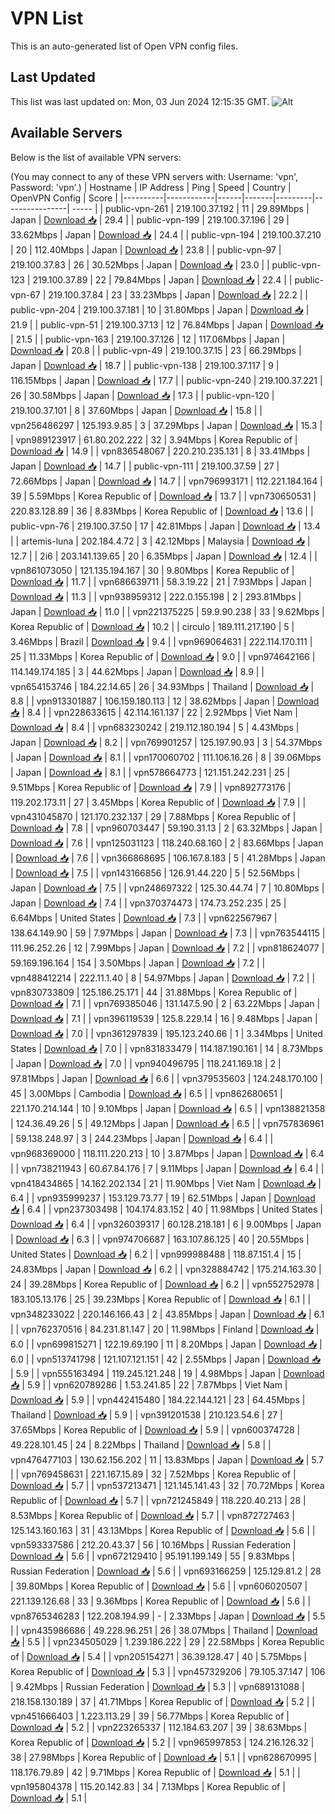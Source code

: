 # VPN List

This is an auto-generated list of Open VPN config files.

## Last Updated

This list was last updated on: Mon, 03 Jun 2024 12:15:35 GMT.
![Alt](https://repobeats.axiom.co/api/embed/186b98318ef1479477931607c1ad7d823f12451f.svg "Repobeats analytics image")

## Available Servers

Below is the list of available VPN servers:

(You may connect to any of these VPN servers with: Username: 'vpn', Password: 'vpn'.)
| Hostname | IP Address | Ping | Speed | Country | OpenVPN Config | Score |
|----------|------------|------|-------|---------|----------------| ----- |
| public-vpn-261 | 219.100.37.192 | 11 | 29.89Mbps | Japan | [Download 📥](./configs/server_0_JP.ovpn) | 29.4 |
| public-vpn-199 | 219.100.37.196 | 29 | 33.62Mbps | Japan | [Download 📥](./configs/server_1_JP.ovpn) | 24.4 |
| public-vpn-194 | 219.100.37.210 | 20 | 112.40Mbps | Japan | [Download 📥](./configs/server_2_JP.ovpn) | 23.8 |
| public-vpn-97 | 219.100.37.83 | 26 | 30.52Mbps | Japan | [Download 📥](./configs/server_3_JP.ovpn) | 23.0 |
| public-vpn-123 | 219.100.37.89 | 22 | 79.84Mbps | Japan | [Download 📥](./configs/server_4_JP.ovpn) | 22.4 |
| public-vpn-67 | 219.100.37.84 | 23 | 33.23Mbps | Japan | [Download 📥](./configs/server_5_JP.ovpn) | 22.2 |
| public-vpn-204 | 219.100.37.181 | 10 | 31.80Mbps | Japan | [Download 📥](./configs/server_6_JP.ovpn) | 21.9 |
| public-vpn-51 | 219.100.37.13 | 12 | 76.84Mbps | Japan | [Download 📥](./configs/server_7_JP.ovpn) | 21.5 |
| public-vpn-163 | 219.100.37.126 | 12 | 117.06Mbps | Japan | [Download 📥](./configs/server_8_JP.ovpn) | 20.8 |
| public-vpn-49 | 219.100.37.15 | 23 | 66.29Mbps | Japan | [Download 📥](./configs/server_9_JP.ovpn) | 18.7 |
| public-vpn-138 | 219.100.37.117 | 9 | 116.15Mbps | Japan | [Download 📥](./configs/server_10_JP.ovpn) | 17.7 |
| public-vpn-240 | 219.100.37.221 | 26 | 30.58Mbps | Japan | [Download 📥](./configs/server_11_JP.ovpn) | 17.3 |
| public-vpn-120 | 219.100.37.101 | 8 | 37.60Mbps | Japan | [Download 📥](./configs/server_12_JP.ovpn) | 15.8 |
| vpn256486297 | 125.193.9.85 | 3 | 37.29Mbps | Japan | [Download 📥](./configs/server_13_JP.ovpn) | 15.3 |
| vpn989123917 | 61.80.202.222 | 32 | 3.94Mbps | Korea Republic of | [Download 📥](./configs/server_14_KR.ovpn) | 14.9 |
| vpn836548067 | 220.210.235.131 | 8 | 33.41Mbps | Japan | [Download 📥](./configs/server_15_JP.ovpn) | 14.7 |
| public-vpn-111 | 219.100.37.59 | 27 | 72.66Mbps | Japan | [Download 📥](./configs/server_16_JP.ovpn) | 14.7 |
| vpn796993171 | 112.221.184.164 | 39 | 5.59Mbps | Korea Republic of | [Download 📥](./configs/server_17_KR.ovpn) | 13.7 |
| vpn730650531 | 220.83.128.89 | 36 | 8.83Mbps | Korea Republic of | [Download 📥](./configs/server_18_KR.ovpn) | 13.6 |
| public-vpn-76 | 219.100.37.50 | 17 | 42.81Mbps | Japan | [Download 📥](./configs/server_19_JP.ovpn) | 13.4 |
| artemis-luna | 202.184.4.72 | 3 | 42.12Mbps | Malaysia | [Download 📥](./configs/server_20_MY.ovpn) | 12.7 |
| 2i6 | 203.141.139.65 | 20 | 6.35Mbps | Japan | [Download 📥](./configs/server_21_JP.ovpn) | 12.4 |
| vpn861073050 | 121.135.194.167 | 30 | 9.80Mbps | Korea Republic of | [Download 📥](./configs/server_22_KR.ovpn) | 11.7 |
| vpn686639711 | 58.3.19.22 | 21 | 7.93Mbps | Japan | [Download 📥](./configs/server_23_JP.ovpn) | 11.3 |
| vpn938959312 | 222.0.155.198 | 2 | 293.81Mbps | Japan | [Download 📥](./configs/server_24_JP.ovpn) | 11.0 |
| vpn221375225 | 59.9.90.238 | 33 | 9.62Mbps | Korea Republic of | [Download 📥](./configs/server_25_KR.ovpn) | 10.2 |
| circulo | 189.111.217.190 | 5 | 3.46Mbps | Brazil | [Download 📥](./configs/server_26_BR.ovpn) | 9.4 |
| vpn969064631 | 222.114.170.111 | 25 | 11.33Mbps | Korea Republic of | [Download 📥](./configs/server_27_KR.ovpn) | 9.0 |
| vpn974642166 | 114.149.174.185 | 3 | 44.62Mbps | Japan | [Download 📥](./configs/server_28_JP.ovpn) | 8.9 |
| vpn654153746 | 184.22.14.65 | 26 | 34.93Mbps | Thailand | [Download 📥](./configs/server_29_TH.ovpn) | 8.8 |
| vpn913301887 | 106.159.180.113 | 12 | 38.62Mbps | Japan | [Download 📥](./configs/server_30_JP.ovpn) | 8.4 |
| vpn228633615 | 42.114.161.137 | 22 | 2.92Mbps | Viet Nam | [Download 📥](./configs/server_31_VN.ovpn) | 8.4 |
| vpn683230242 | 219.112.180.194 | 5 | 4.43Mbps | Japan | [Download 📥](./configs/server_32_JP.ovpn) | 8.2 |
| vpn769901257 | 125.197.90.93 | 3 | 54.37Mbps | Japan | [Download 📥](./configs/server_33_JP.ovpn) | 8.1 |
| vpn170060702 | 111.106.16.26 | 8 | 39.06Mbps | Japan | [Download 📥](./configs/server_34_JP.ovpn) | 8.1 |
| vpn578664773 | 121.151.242.231 | 25 | 9.51Mbps | Korea Republic of | [Download 📥](./configs/server_35_KR.ovpn) | 7.9 |
| vpn892773176 | 119.202.173.11 | 27 | 3.45Mbps | Korea Republic of | [Download 📥](./configs/server_36_KR.ovpn) | 7.9 |
| vpn431045870 | 121.170.232.137 | 29 | 7.88Mbps | Korea Republic of | [Download 📥](./configs/server_37_KR.ovpn) | 7.8 |
| vpn960703447 | 59.190.31.13 | 2 | 63.32Mbps | Japan | [Download 📥](./configs/server_38_JP.ovpn) | 7.6 |
| vpn125031123 | 118.240.68.160 | 2 | 83.66Mbps | Japan | [Download 📥](./configs/server_39_JP.ovpn) | 7.6 |
| vpn366868695 | 106.167.8.183 | 5 | 41.28Mbps | Japan | [Download 📥](./configs/server_40_JP.ovpn) | 7.5 |
| vpn143166856 | 126.91.44.220 | 5 | 52.56Mbps | Japan | [Download 📥](./configs/server_41_JP.ovpn) | 7.5 |
| vpn248697322 | 125.30.44.74 | 7 | 10.80Mbps | Japan | [Download 📥](./configs/server_42_JP.ovpn) | 7.4 |
| vpn370374473 | 174.73.252.235 | 25 | 6.64Mbps | United States | [Download 📥](./configs/server_43_US.ovpn) | 7.3 |
| vpn622567967 | 138.64.149.90 | 59 | 7.97Mbps | Japan | [Download 📥](./configs/server_44_JP.ovpn) | 7.3 |
| vpn763544115 | 111.96.252.26 | 12 | 7.99Mbps | Japan | [Download 📥](./configs/server_45_JP.ovpn) | 7.2 |
| vpn818624077 | 59.169.196.164 | 154 | 3.50Mbps | Japan | [Download 📥](./configs/server_46_JP.ovpn) | 7.2 |
| vpn488412214 | 222.11.1.40 | 8 | 54.97Mbps | Japan | [Download 📥](./configs/server_47_JP.ovpn) | 7.2 |
| vpn830733809 | 125.186.25.171 | 44 | 31.88Mbps | Korea Republic of | [Download 📥](./configs/server_48_KR.ovpn) | 7.1 |
| vpn769385046 | 131.147.5.90 | 2 | 63.22Mbps | Japan | [Download 📥](./configs/server_49_JP.ovpn) | 7.1 |
| vpn396119539 | 125.8.229.14 | 16 | 9.48Mbps | Japan | [Download 📥](./configs/server_50_JP.ovpn) | 7.0 |
| vpn361297839 | 195.123.240.66 | 1 | 3.34Mbps | United States | [Download 📥](./configs/server_51_US.ovpn) | 7.0 |
| vpn831833479 | 114.187.190.161 | 14 | 8.73Mbps | Japan | [Download 📥](./configs/server_52_JP.ovpn) | 7.0 |
| vpn940496795 | 118.241.169.18 | 2 | 97.81Mbps | Japan | [Download 📥](./configs/server_53_JP.ovpn) | 6.6 |
| vpn379535603 | 124.248.170.100 | 45 | 3.00Mbps | Cambodia | [Download 📥](./configs/server_54_KH.ovpn) | 6.5 |
| vpn862680651 | 221.170.214.144 | 10 | 9.10Mbps | Japan | [Download 📥](./configs/server_55_JP.ovpn) | 6.5 |
| vpn138821358 | 124.36.49.26 | 5 | 49.12Mbps | Japan | [Download 📥](./configs/server_56_JP.ovpn) | 6.5 |
| vpn757836961 | 59.138.248.97 | 3 | 244.23Mbps | Japan | [Download 📥](./configs/server_57_JP.ovpn) | 6.4 |
| vpn968369000 | 118.111.220.213 | 10 | 3.87Mbps | Japan | [Download 📥](./configs/server_58_JP.ovpn) | 6.4 |
| vpn738211943 | 60.67.84.176 | 7 | 9.11Mbps | Japan | [Download 📥](./configs/server_59_JP.ovpn) | 6.4 |
| vpn418434865 | 14.162.202.134 | 21 | 11.90Mbps | Viet Nam | [Download 📥](./configs/server_60_VN.ovpn) | 6.4 |
| vpn935999237 | 153.129.73.77 | 19 | 62.51Mbps | Japan | [Download 📥](./configs/server_61_JP.ovpn) | 6.4 |
| vpn237303498 | 104.174.83.152 | 40 | 11.98Mbps | United States | [Download 📥](./configs/server_62_US.ovpn) | 6.4 |
| vpn326039317 | 60.128.218.181 | 6 | 9.00Mbps | Japan | [Download 📥](./configs/server_63_JP.ovpn) | 6.3 |
| vpn974706687 | 163.107.86.125 | 40 | 20.55Mbps | United States | [Download 📥](./configs/server_64_US.ovpn) | 6.2 |
| vpn999988488 | 118.87.151.4 | 15 | 24.83Mbps | Japan | [Download 📥](./configs/server_65_JP.ovpn) | 6.2 |
| vpn328884742 | 175.214.163.30 | 24 | 39.28Mbps | Korea Republic of | [Download 📥](./configs/server_66_KR.ovpn) | 6.2 |
| vpn552752978 | 183.105.13.176 | 25 | 39.23Mbps | Korea Republic of | [Download 📥](./configs/server_67_KR.ovpn) | 6.1 |
| vpn348233022 | 220.146.166.43 | 2 | 43.85Mbps | Japan | [Download 📥](./configs/server_68_JP.ovpn) | 6.1 |
| vpn762370516 | 84.231.81.147 | 20 | 11.98Mbps | Finland | [Download 📥](./configs/server_69_FI.ovpn) | 6.0 |
| vpn699815271 | 122.19.69.190 | 11 | 8.20Mbps | Japan | [Download 📥](./configs/server_70_JP.ovpn) | 6.0 |
| vpn513741798 | 121.107.121.151 | 42 | 2.55Mbps | Japan | [Download 📥](./configs/server_71_JP.ovpn) | 5.9 |
| vpn555163494 | 119.245.121.248 | 19 | 4.98Mbps | Japan | [Download 📥](./configs/server_72_JP.ovpn) | 5.9 |
| vpn620789286 | 1.53.241.85 | 22 | 7.87Mbps | Viet Nam | [Download 📥](./configs/server_73_VN.ovpn) | 5.9 |
| vpn442415480 | 184.22.144.121 | 23 | 64.45Mbps | Thailand | [Download 📥](./configs/server_74_TH.ovpn) | 5.9 |
| vpn391201538 | 210.123.54.6 | 27 | 37.65Mbps | Korea Republic of | [Download 📥](./configs/server_75_KR.ovpn) | 5.9 |
| vpn600374728 | 49.228.101.45 | 24 | 8.22Mbps | Thailand | [Download 📥](./configs/server_76_TH.ovpn) | 5.8 |
| vpn476477103 | 130.62.156.202 | 11 | 13.83Mbps | Japan | [Download 📥](./configs/server_77_JP.ovpn) | 5.7 |
| vpn769458631 | 221.167.15.89 | 32 | 7.52Mbps | Korea Republic of | [Download 📥](./configs/server_78_KR.ovpn) | 5.7 |
| vpn537213471 | 121.145.141.43 | 32 | 70.72Mbps | Korea Republic of | [Download 📥](./configs/server_79_KR.ovpn) | 5.7 |
| vpn721245849 | 118.220.40.213 | 28 | 8.53Mbps | Korea Republic of | [Download 📥](./configs/server_80_KR.ovpn) | 5.7 |
| vpn872727463 | 125.143.160.163 | 31 | 43.13Mbps | Korea Republic of | [Download 📥](./configs/server_81_KR.ovpn) | 5.6 |
| vpn593337586 | 212.20.43.37 | 56 | 10.16Mbps | Russian Federation | [Download 📥](./configs/server_82_RU.ovpn) | 5.6 |
| vpn672129410 | 95.191.199.149 | 55 | 9.83Mbps | Russian Federation | [Download 📥](./configs/server_83_RU.ovpn) | 5.6 |
| vpn693166259 | 125.129.81.2 | 28 | 39.80Mbps | Korea Republic of | [Download 📥](./configs/server_84_KR.ovpn) | 5.6 |
| vpn606020507 | 221.139.126.68 | 33 | 9.36Mbps | Korea Republic of | [Download 📥](./configs/server_85_KR.ovpn) | 5.6 |
| vpn8765346283 | 122.208.194.99 | - | 2.33Mbps | Japan | [Download 📥](./configs/server_86_JP.ovpn) | 5.5 |
| vpn435986686 | 49.228.96.251 | 26 | 38.07Mbps | Thailand | [Download 📥](./configs/server_87_TH.ovpn) | 5.5 |
| vpn234505029 | 1.239.186.222 | 29 | 22.58Mbps | Korea Republic of | [Download 📥](./configs/server_88_KR.ovpn) | 5.4 |
| vpn205154271 | 36.39.128.47 | 40 | 5.75Mbps | Korea Republic of | [Download 📥](./configs/server_89_KR.ovpn) | 5.3 |
| vpn457329206 | 79.105.37.147 | 106 | 9.42Mbps | Russian Federation | [Download 📥](./configs/server_90_RU.ovpn) | 5.3 |
| vpn689131088 | 218.158.130.189 | 37 | 41.71Mbps | Korea Republic of | [Download 📥](./configs/server_91_KR.ovpn) | 5.2 |
| vpn451666403 | 1.223.113.29 | 39 | 56.77Mbps | Korea Republic of | [Download 📥](./configs/server_92_KR.ovpn) | 5.2 |
| vpn223265337 | 112.184.63.207 | 39 | 38.63Mbps | Korea Republic of | [Download 📥](./configs/server_93_KR.ovpn) | 5.2 |
| vpn965997853 | 124.216.126.32 | 38 | 27.98Mbps | Korea Republic of | [Download 📥](./configs/server_94_KR.ovpn) | 5.1 |
| vpn628670995 | 118.176.79.89 | 42 | 9.71Mbps | Korea Republic of | [Download 📥](./configs/server_95_KR.ovpn) | 5.1 |
| vpn195804378 | 115.20.142.83 | 34 | 7.13Mbps | Korea Republic of | [Download 📥](./configs/server_96_KR.ovpn) | 5.1 |

